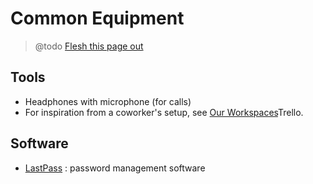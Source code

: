 # Common Equipment

> @todo [Flesh this page out](https://trello.com/c/3jBt07lC/110-flesh-out-equipment-md)

## Tools

* Headphones with microphone (for calls)
* For inspiration from a coworker's setup, see [Our Workspaces](https://trello.com/b/TJsUalpG/our-workspaces)Trello.

## Software
* [LastPass](https://www.lastpass.com/) : password management software
